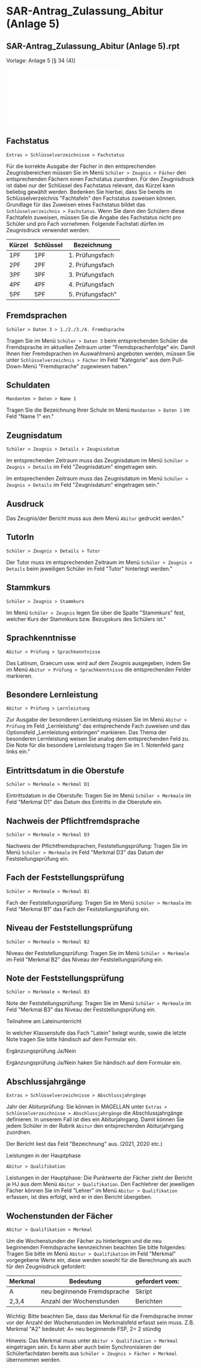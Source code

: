 ﻿# SAR-Antrag_Zulassung_Abitur (Anlage 5)

## SAR-Antrag_Zulassung_Abitur (Anlage 5).rpt

Vorlage: Anlage 5 [§ 34 (4)]

![Vorlage](/assets/images/Saarland/Antrag_Zulassung_Abitur_anlage5.pdf)

## Fachstatus

`Extras > Schlüsselverzeichnisse > Fachstatus`

Für die korrekte Ausgabe der Fächer in den entsprechenden Zeugnisbereichen müssen Sie im Menü `Schüler > Zeugnis > Fächer` den entsprechenden Fächern einen Fachstatus zuordnen. Für den Zeugnisdruck ist dabei nur der Schlüssel des Fachstatus relevant, das Kürzel kann beliebig gewählt werden. Bedenken Sie hierbei, dass Sie bereits im Schlüsselverzeichnis "Fachtafeln" den Fachstatus zuweisen können. Grundlage für das Zuweisen eines Fachstatus bildet das `Schlüsselverzeichnis > Fachstatus`. Wenn Sie dann den Schülern diese Fachtafeln zuweisen, müssen Sie die Angabe des Fachstatus nicht pro Schüler und pro Fach vornehmen.
Folgende Fachstati dürfen im Zeugnisdruck verwendet werden:

Kürzel | Schlüssel | Bezeichnung	
--|--|--
1PF | 1PF  | 1. Prüfungsfach
2PF | 2PF | 2. Prüfungsfach
3PF | 3PF  | 3. Prüfungsfach
4PF | 4PF  | 4. Prüfungsfach
5PF | 5PF  | 5. Prüfungsfach"

## Fremdsprachen

`Schüler > Daten 3 > 1./2./3./4. Fremdsprache`

Tragen Sie im Menü `Schüler > Daten 3` beim entsprechenden Schüler die Fremdsprache im aktuellen Zeitraum unter "Fremdsprachenfolge" ein. Damit Ihnen hier Fremdsprachen im Auswahlmenü
angeboten werden, müssen Sie unter `Schlüsselverzeichnis > Fächer` im Feld "Kategorie" aus dem Pull-Down-Menü "Fremdsprache" zugewiesen haben."

## Schuldaten

`Mandanten > Daten > Name 1`

Tragen Sie die Bezeichnung Ihrer Schule im Menü `Mandanten > Daten 1` im Feld "Name 1" ein."

## Zeugnisdatum

`Schüler > Zeugnis > Details > Zeugnisdatum`

Im entsprechenden Zeitraum muss das Zeugnisdatum im Menü `Schüler > Zeugnis > Details` im Feld "Zeugnisdatum" eingetragen sein.

Im entsprechenden Zeitraum muss das Zeugnisdatum im Menü `Schüler > Zeugnis > Details` im Feld "Zeugnisdatum" eingetragen sein."

## Ausdruck

Das Zeugnis/der Bericht muss aus dem Menü `Abitur` gedruckt werden."

## TutorIn

`Schüler > Zeugnis > Details > Tutor`

Der Tutor muss im entsprechenden Zeitraum im Menü `Schüler > Zeugnis > Details` beim jeweiligen Schüler im Feld "Tutor" hinterlegt werden."

## Stammkurs 

`Schüler > Zeugnis > Stammkurs`

Im Menü `Schüler > Zeugnis` legen Sie über die Spalte "Stammkurs" fest, welcher Kurs der Stammkurs bzw. Bezugskurs des Schülers ist."

## Sprachkenntnisse 

`Abitur > Prüfung > Sprachkenntnisse`

Das Latinum, Graecum usw. wird auf dem Zeugnis ausgegeben, indem Sie im Menü `Abitur > Prüfung > Sprachkenntnisse` die entsprechenden Felder markieren.

## Besondere Lernleistung 

`Abitur > Prüfung > Lernleistung`

Zur Ausgabe der besonderen Lernleistung müssen Sie im Menü `Abitur > Prüfung` im Feld „Lernleistung“ das entsprechende Fach zuweisen und das Optionsfeld „Lernleistung einbringen“ markieren. Das Thema der besonderen Lernleistung weisen Sie analog dem entsprechenden Feld zu.
Die Note für die besondere Lernleistung tragen Sie im 1. Notenfeld ganz links ein."

## Eintrittsdatum in die Oberstufe

`Schüler > Merkmale > Merkmal D1`

Eintrittsdatum in die Oberstufe: Tragen Sie im Menü `Schüler > Merkmale`  im Feld "Merkmal D1" das Datum des Eintritts in die Oberstufe ein.

## Nachweis der Pflichtfremdsprache

`Schüler > Merkmale > Merkmal D3`

Nachweis der Pflichtfremdsprachen, Feststellungsprüfung: Tragen Sie im Menü `Schüler > Merkmale`  im Feld "Merkmal D3" das Datum der Feststellungsprüfung ein.

## Fach der Feststellungsprüfung

`Schüler > Merkmale > Merkmal B1`

Fach der Feststellungsprüfung: Tragen Sie im Menü `Schüler > Merkmale`  im Feld "Merkmal B1" das Fach der Feststellungsprüfung ein.

## Niveau der Feststellungsprüfung

`Schüler > Merkmale > Merkmal B2`

Niveau der Feststellungsprüfung: Tragen Sie im Menü `Schüler > Merkmale`  im Feld "Merkmal B2" das Niveau der Feststellungsprüfung ein.

## Note der Feststellungsprüfung

`Schüler > Merkmale > Merkmal B3`

Note der Feststellungsprüfung: Tragen Sie im Menü `Schüler > Merkmale`  im Feld "Merkmal B3" das Niveau der Feststellungsprüfung ein.

Teilnahme am Lateinunterricht

In welcher Klassenstufe das Fach "Latein" belegt wurde, sowie die letzte Note tragen Sie bitte händisch auf dem Formular ein.

Ergänzungsprüfung Ja/Nein

Ergänzungsprüfung Ja/Nein haken Sie händisch auf dem Formular ein.

## Abschlussjahrgänge

`Extras > Schlüsselverzeichnisse > Abschlussjahrgänge`

Jahr der Abiturprüfung: Sie können in MAGELLAN unter `Extras > Schlüsselverzeichnisse > Abschlussjahrgänge` die Abschlussjahrgänge definieren. In unserem Fall ist dies ein Abiturjahrgang. Damit können Sie jedem Schüler in der Rubrik `Abitur` den entsprechenden Abiturjahrgang zuordnen. 

Der Bericht liest das Feld "Bezeichnung" aus. (2021, 2020 etc.)

Leistungen in der Hauptphase

`Abitur > Qualifikation`

Leistungen in der Hauptphase:
Die Punktwerte der Fächer zieht der Bericht je HJ aus dem Menü `Abitur > Qualifikation`.
Den Fachlehrer der jeweiligen Fächer können Sie im Feld "Lehrer" im Menü `Abitur > Qualifikation` erfassen, ist dies erfolgt, wird er in den Bericht übergeben.

## Wochenstunden der Fächer 

`Abitur > Qualifikation > Merkmal`

Um die Wochenstunden der Fächer zu hinterlegen und die neu beginnenden Fremdsprache kennzeichnen beachten Sie bitte folgendes:
Tragen Sie bitte im  Menü `Abitur > Qualifikation` im Feld "Merkmal" vorgegebene Werte ein, diese werden sowohl für die Berechnung als auch für den Zeugnisdruck  gefordert:

Merkmal | Bedeutung| gefordert vom: 
--|--|--
A | neu beginnende Fremdsprache| Skript |
|2,3,4 | Anzahl der Wochenstunden | Berichten |

Wichtig: Bitte beachten Sie, dass das Merkmal für die Fremdsprache immer vor der Anzahl der Wochenstunden im Merkmalsfeld erfasst sein muss. Z.B. Merkmal "A2" bedeutet: A= neu beginnende FSP, 2= 2 stündig

Hinweis: Das Merkmal muss unter `Abitur > Qualifikation > Merkmal` eingetragen sein. Es kann aber auch beim Synchronisieren der Schülerfachdaten bereits aus `Schüler > Zeugnis > Fächer > Merkmal` übernommen werden.
